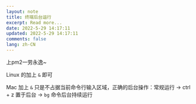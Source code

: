 ```yaml
---
layout: note
title: 终端后台运行
excerpt: Read more...
date: 2022-5-29 14:17:11
updated: 2022-5-29 14:17:11
comments: false
lang: zh-CN
---
```


上pm2一劳永逸~

Linux 的加上 `&` 即可

Mac 加上 `&` 只是不占据当前命令行输入区域，正确的后台操作：常规运行 -> ctrl + z 置于后台 -> `bg` 命令后台持续运行
  